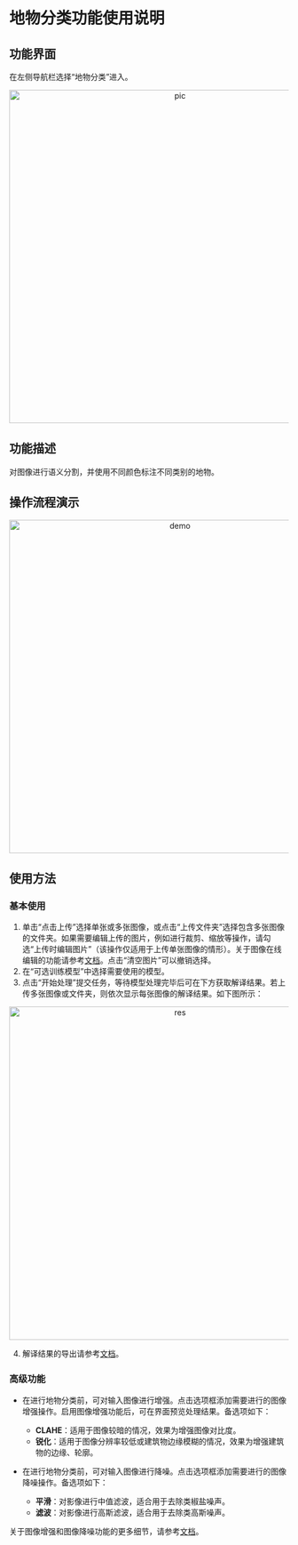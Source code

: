 # 地物分类功能使用说明

## 功能界面

在左侧导航栏选择“地物分类”进入。

<p align="center">
    <img src="https://user-images.githubusercontent.com/21275753/199156120-8453a411-eb4b-40fa-ab5a-7133da11d788.png" alt = "pic" width = "600" />
</p>

## 功能描述

对图像进行语义分割，并使用不同颜色标注不同类别的地物。

## 操作流程演示

<p align="center">
    <img src="https://user-images.githubusercontent.com/21275753/199175092-cf640078-868e-4633-aca0-e5b69971bc75.gif" alt = "demo" width = "600" />
</p>

## 使用方法

### 基本使用

1. 单击“点击上传”选择单张或多张图像，或点击“上传文件夹”选择包含多张图像的文件夹。如果需要编辑上传的图片，例如进行裁剪、缩放等操作，请勾选“上传时编辑图片”（该操作仅适用于上传单张图像的情形）。关于图像在线编辑的功能请参考[文档](./edit_image.md)。点击“清空图片”可以撤销选择。
2. 在“可选训练模型”中选择需要使用的模型。
3. 点击“开始处理”提交任务，等待模型处理完毕后可在下方获取解译结果。若上传多张图像或文件夹，则依次显示每张图像的解译结果。如下图所示：

<p align="center">
    <img src="https://user-images.githubusercontent.com/21275753/199156010-259a29a1-b844-45d7-a5d2-7f3f08785e3d.png" alt = "res" width = "600" />
</p>

4. 解译结果的导出请参考[文档](./export_results.md)。

### 高级功能

+ 在进行地物分类前，可对输入图像进行增强。点击选项框添加需要进行的图像增强操作。启用图像增强功能后，可在界面预览处理结果。备选项如下：
    - **CLAHE**：适用于图像较暗的情况，效果为增强图像对比度。
    - **锐化**：适用于图像分辨率较低或建筑物边缘模糊的情况，效果为增强建筑物的边缘、轮廓。

+ 在进行地物分类前，可对输入图像进行降噪。点击选项框添加需要进行的图像降噪操作。备选项如下：
    - **平滑**：对影像进行中值滤波，适合用于去除类椒盐噪声。
    - **滤波**：对影像进行高斯滤波，适合用于去除类高斯噪声。

关于图像增强和图像降噪功能的更多细节，请参考[文档](./functions.md)。
